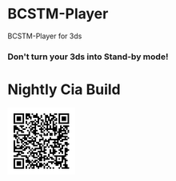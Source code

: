 # BCSTM-Player
 BCSTM-Player for 3ds
### Don't turn your 3ds into Stand-by mode!
# Nightly Cia Build

<img src="https://raw.githubusercontent.com/NPI-D7/nightlys/master/builds/BCSTM-Player/BCSTM-Player.png">
